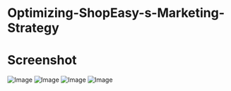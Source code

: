 # Optimizing-ShopEasy-s-Marketing-Strategy


# Screenshot 
![Image](https://github.com/user-attachments/assets/845e3d1e-f15a-4826-a0b5-ab6975af63c7)
![Image](https://github.com/user-attachments/assets/fc35ea30-70f1-4e24-b624-58d3086bf594)
![Image](https://github.com/user-attachments/assets/eb0565d4-913f-4264-b4d5-cbaedbb3bca5)
![Image](https://github.com/user-attachments/assets/99f8fcab-cbfa-4a4b-bb6f-75dc7359e1ac)
